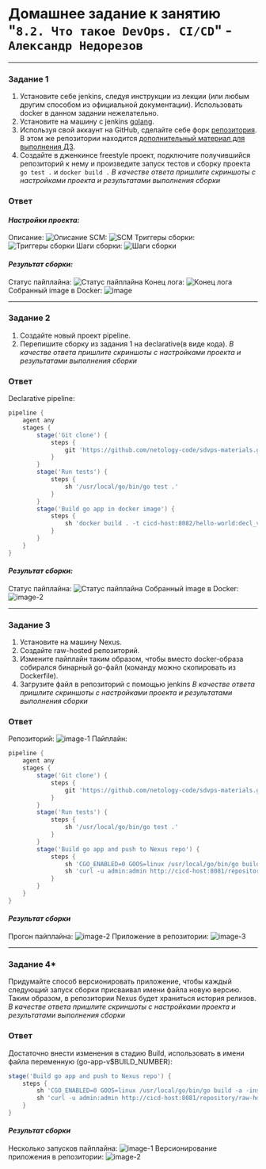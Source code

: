 # Домашнее задание к занятию "`8.2. Что такое DevOps. СI/СD`" - `Александр Недорезов`

---

### Задание 1

1. Установите себе jenkins, следуя инструкции из лекции (или любым другим способом из официальной документации). Использовать docker в данном задании нежелательно.
2. Установите на машину с jenkins [golang](https://golang.org/doc/install).
3. Используя свой аккаунт на GitHub, сделайте себе форк [репозитория](https://github.com/netology-code/sdvps-materials.git). В этом же репозитории находится [дополнительный материал для выполнения ДЗ](https://github.com/netology-code/sdvps-materials/CICD/8.2-hw.md).
3. Создайте в дженкинсе freestyle проект, подключите получившийся репозиторий к нему и произведите запуск тестов и сборку проекта ```go test .``` и  ```docker build .```
*В качестве ответа пришлите скриншоты с настройками проекта и результатами выполнения сборки*

### Ответ

#### *Настройки проекта:*
Описание:
![Описание](https://github.com/smutosey/sys-netology-hw/08-02-cicd-hw/img/screen-1.png)
SCM:
![SCM](https://github.com/smutosey/sys-netology-hw/08-02-cicd-hw/img/screen-2.png)
Триггеры сборки:
![Триггеры сборки](https://github.com/smutosey/sys-netology-hw/08-02-cicd-hw/img/screen-3.png)
Шаги сборки:
![Шаги сборки](https://github.com/smutosey/sys-netology-hw/08-02-cicd-hw/img/screen-4.png)

#### *Результат сборки:*
Статус пайплайна:
![Статус пайплайна](https://github.com/smutosey/sys-netology-hw/08-02-cicd-hw/img/screen-6.png)
Конец лога:
![Конец лога](https://github.com/smutosey/sys-netology-hw/08-02-cicd-hw/img/screen-7.png)
Собранный image в Docker:
![image](https://github.com/smutosey/sys-netology-hw/08-02-cicd-hw/img/screen-5.png)

---

### Задание 2

1. Создайте новый проект pipeline.
2. Перепишите сборку из задания 1 на declarative(в виде кода).
*В качестве ответа пришлите скриншоты с настройками проекта и результатами выполнения сборки*

### Ответ
Declarative pipeline:
```Groovy
pipeline {
    agent any
    stages {
        stage('Git clone') {
            steps {
                git 'https://github.com/netology-code/sdvps-materials.git'
            }
        }
        stage('Run tests') {
            steps {
                sh '/usr/local/go/bin/go test .'
            }
        }
        stage('Build go app in docker image') {
            steps {
                sh 'docker build . -t cicd-host:8082/hello-world:decl_v$BUILD_NUMBER'
            }
        }
    }
}
```
#### *Результат сборки:*
Статус пайплайна:
![Статус пайплайна](https://github.com/smutosey/sys-netology-hw/08-02-cicd-hw/img/2-screen-1.png)
Собранный image в Docker:
![image-2](https://github.com/smutosey/sys-netology-hw/08-02-cicd-hw/img/2-screen-2.png)

---

### Задание 3

1. Установите на машину Nexus.
1. Создайте raw-hosted репозиторий.
1. Измените пайплайн таким образом, чтобы вместо docker-образа собирался бинарный go-файл (команду можно скопировать из Dockerfile).
1. Загрузите файл в репозиторий с помощью jenkins
*В качестве ответа пришлите скриншоты с настройками проекта и результатами выполнения сборки*

### Ответ
Репозиторий:
![image-1](https://github.com/smutosey/sys-netology-hw/08-02-cicd-hw/img/3-screen-1.png)
Пайплайн:
```Groovy
pipeline {
    agent any
    stages {
        stage('Git clone') {
            steps {
                git 'https://github.com/netology-code/sdvps-materials.git'
            }
        }
        stage('Run tests') {
            steps {
                sh '/usr/local/go/bin/go test .'
            }
        }
        stage('Build go app and push to Nexus repo') {
            steps {
                sh 'CGO_ENABLED=0 GOOS=linux /usr/local/go/bin/go build -a -installsuffix nocgo -o ./go-app .'
                sh 'curl -u admin:admin http://cicd-host:8081/repository/raw-hosted-repo/ --upload-file ./go-app -v'
            }
        }
    }
}
```
#### *Результат сборки*
Прогон пайплайна:
![image-2](https://github.com/smutosey/sys-netology-hw/08-02-cicd-hw/img/3-screen-2.png)
Приложение в репозитории:
![image-3](https://github.com/smutosey/sys-netology-hw/08-02-cicd-hw/img/3-screen-3.png)


---

### Задание 4*

Придумайте способ версионировать приложение, чтобы каждый следующий запуск сборки присваивал имени файла новую версию. Таким образом, в репозитории Nexus будет храниться история релизов.
*В качестве ответа пришлите скриншоты с настройками проекта и результатами выполнения сборки*

### Ответ
Достаточно внести изменения в стадию Build, использовать в имени файла переменную (go-app-v$BUILD_NUMBER):
```Groovy
stage('Build go app and push to Nexus repo') {
    steps {
        sh 'CGO_ENABLED=0 GOOS=linux /usr/local/go/bin/go build -a -installsuffix nocgo -o ./go-app-v$BUILD_NUMBER .'
        sh 'curl -u admin:admin http://cicd-host:8081/repository/raw-hosted-repo/ --upload-file ./go-app-v$BUILD_NUMBER -v'
    }
}
```
#### *Результат сборки*
Несколько запусков пайплайна:
![image-1](https://github.com/smutosey/sys-netology-hw/08-02-cicd-hw/img/4-screen-1.png)
Версионирование приложения в репозитории:
![image-2](https://github.com/smutosey/sys-netology-hw/08-02-cicd-hw/img/4-screen-2.png)
